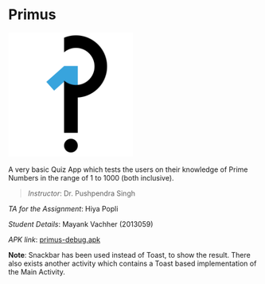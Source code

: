 # Primus
<img src="Primus-Logo.png" width="250">

A very basic Quiz App which tests the users on their knowledge of Prime Numbers in the range of 1 to 1000 (both inclusive).

>_Instructor_: Dr. Pushpendra Singh
>
_TA for the Assignment_: Hiya Popli
>
_Student Details_: Mayank Vachher (2013059)
>
_APK link_: [primus-debug.apk](primus-debug.apk)


__Note__: Snackbar has been used instead of Toast, to show the result. There also exists another activity which contains a Toast based implementation of the Main Activity.
